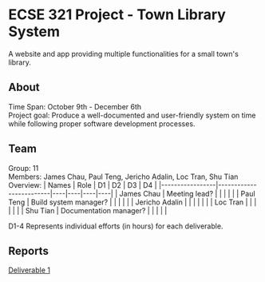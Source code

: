 # ECSE 321 Project - Town Library System

A website and app providing multiple functionalities for a small town's library.

## About

Time Span: October 9th - December 6th \
Project goal: Produce a well-documented and user-friendly system on time while following proper software development processes.

## Team
Group: 11 \
Members: James Chau, Paul Teng, Jericho Adalin, Loc Tran, Shu Tian \
Overview:
| Names           | Role                    | D1 | D2 | D3 | D4 |
|-----------------|-------------------------|----|----|----|----|
| James Chau      | Meeting lead?           |    |    |    |    |
| Paul Teng       | Build system manager?   |    |    |    |    |
| Jericho Adalin  |                         |    |    |    |    |
| Loc Tran        |                         |    |    |    |    |
| Shu Tian        | Documentation manager?  |    |    |    |    |

D1-4 Represents individual efforts (in hours) for each deliverable.

## Reports
[Deliverable 1](https://github.com/McGill-ECSE321-Fall2021/project-group-11/wiki/Deliverable-1)
